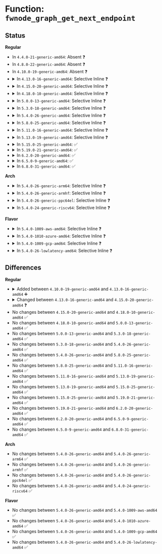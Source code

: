 # Function: <code>fwnode_graph_get_next_endpoint</code>

## Status
<b>Regular</b>
<ul>
<li>
In <code>4.4.0-21-generic-amd64</code>: Absent ❓
</li>
<li>
In <code>4.8.0-22-generic-amd64</code>: Absent ❓
</li>
<li>
In <code>4.10.0-19-generic-amd64</code>: Absent ❓
</li>
<li>
<details>
<summary>In <code>4.13.0-16-generic-amd64</code>: Selective Inline ❓</summary>

```c
struct fwnode_handle * fwnode_graph_get_next_endpoint(struct fwnode_handle * fwnode, struct fwnode_handle * prev)
```

```json
{
  "name": "fwnode_graph_get_next_endpoint",
  "collision_type": "Unique Global",
  "inline_type": "Selective",
  "funcs": [
    {
      "addr": 18446744071585032867,
      "name": "fwnode_graph_get_next_endpoint",
      "external": true,
      "loc": "drivers/base/property.c:1166",
      "file": "drivers/base/property.c",
      "inline": "not declared, inlined",
      "caller_inline": [
        "drivers/base/property.c:fwnode_graph_get_remote_node"
      ],
      "caller_func": []
    }
  ],
  "symbols": [
    {
      "addr": 18446744071585030064,
      "name": "fwnode_graph_get_next_endpoint",
      "section": ".text",
      "bind": "STB_GLOBAL",
      "size": 39
    }
  ]
}
```
</details>
</li>
<li>
<details>
<summary>In <code>4.15.0-20-generic-amd64</code>: Selective Inline ❓</summary>

```c
struct fwnode_handle * fwnode_graph_get_next_endpoint(const struct fwnode_handle * fwnode, struct fwnode_handle * prev)
```

```json
{
  "name": "fwnode_graph_get_next_endpoint",
  "collision_type": "Unique Global",
  "inline_type": "Selective",
  "funcs": [
    {
      "addr": 18446744071585455827,
      "name": "fwnode_graph_get_next_endpoint",
      "external": true,
      "loc": "drivers/base/property.c:1215",
      "file": "drivers/base/property.c",
      "inline": "not declared, inlined",
      "caller_inline": [
        "drivers/base/property.c:fwnode_graph_get_remote_node"
      ],
      "caller_func": []
    }
  ],
  "symbols": [
    {
      "addr": 18446744071585452784,
      "name": "fwnode_graph_get_next_endpoint",
      "section": ".text",
      "bind": "STB_GLOBAL",
      "size": 42
    }
  ]
}
```
</details>
</li>
<li>
<details>
<summary>In <code>4.18.0-10-generic-amd64</code>: Selective Inline ❓</summary>

```c
struct fwnode_handle * fwnode_graph_get_next_endpoint(const struct fwnode_handle * fwnode, struct fwnode_handle * prev)
```

```json
{
  "name": "fwnode_graph_get_next_endpoint",
  "collision_type": "Unique Global",
  "inline_type": "Selective",
  "funcs": [
    {
      "addr": 18446744071585699283,
      "name": "fwnode_graph_get_next_endpoint",
      "external": true,
      "loc": "drivers/base/property.c:1352",
      "file": "drivers/base/property.c",
      "inline": "not declared, inlined",
      "caller_inline": [
        "drivers/base/property.c:fwnode_graph_get_remote_node"
      ],
      "caller_func": []
    }
  ],
  "symbols": [
    {
      "addr": 18446744071585696864,
      "name": "fwnode_graph_get_next_endpoint",
      "section": ".text",
      "bind": "STB_GLOBAL",
      "size": 42
    }
  ]
}
```
</details>
</li>
<li>
<details>
<summary>In <code>5.0.0-13-generic-amd64</code>: Selective Inline ❓</summary>

```c
struct fwnode_handle * fwnode_graph_get_next_endpoint(const struct fwnode_handle * fwnode, struct fwnode_handle * prev)
```

```json
{
  "name": "fwnode_graph_get_next_endpoint",
  "collision_type": "Unique Global",
  "inline_type": "Selective",
  "funcs": [
    {
      "addr": 18446744071585828499,
      "name": "fwnode_graph_get_next_endpoint",
      "external": true,
      "loc": "drivers/base/property.c:875",
      "file": "drivers/base/property.c",
      "inline": "not declared, inlined",
      "caller_inline": [
        "drivers/base/property.c:fwnode_graph_get_remote_node"
      ],
      "caller_func": []
    }
  ],
  "symbols": [
    {
      "addr": 18446744071585827168,
      "name": "fwnode_graph_get_next_endpoint",
      "section": ".text",
      "bind": "STB_GLOBAL",
      "size": 43
    }
  ]
}
```
</details>
</li>
<li>
<details>
<summary>In <code>5.3.0-18-generic-amd64</code>: Selective Inline ❓</summary>

```c
struct fwnode_handle * fwnode_graph_get_next_endpoint(const struct fwnode_handle * fwnode, struct fwnode_handle * prev)
```

```json
{
  "name": "fwnode_graph_get_next_endpoint",
  "collision_type": "Unique Global",
  "inline_type": "Selective",
  "funcs": [
    {
      "addr": 18446744071586063250,
      "name": "fwnode_graph_get_next_endpoint",
      "external": true,
      "loc": "drivers/base/property.c:899",
      "file": "drivers/base/property.c",
      "inline": "not declared, inlined",
      "caller_inline": [
        "drivers/base/property.c:fwnode_graph_get_endpoint_by_id",
        "drivers/base/property.c:fwnode_graph_get_remote_node"
      ],
      "caller_func": [
        "drivers/base/devcon.c:device_connection_find_match"
      ]
    }
  ],
  "symbols": [
    {
      "addr": 18446744071586060800,
      "name": "fwnode_graph_get_next_endpoint",
      "section": ".text",
      "bind": "STB_GLOBAL",
      "size": 43
    }
  ]
}
```
</details>
</li>
<li>
<details>
<summary>In <code>5.4.0-26-generic-amd64</code>: Selective Inline ❓</summary>

```c
struct fwnode_handle * fwnode_graph_get_next_endpoint(const struct fwnode_handle * fwnode, struct fwnode_handle * prev)
```

```json
{
  "name": "fwnode_graph_get_next_endpoint",
  "collision_type": "Unique Global",
  "inline_type": "Selective",
  "funcs": [
    {
      "addr": 18446744071586211138,
      "name": "fwnode_graph_get_next_endpoint",
      "external": true,
      "loc": "drivers/base/property.c:899",
      "file": "drivers/base/property.c",
      "inline": "not declared, inlined",
      "caller_inline": [
        "drivers/base/property.c:fwnode_graph_get_endpoint_by_id",
        "drivers/base/property.c:fwnode_graph_get_remote_node"
      ],
      "caller_func": [
        "drivers/base/devcon.c:fwnode_connection_find_match"
      ]
    }
  ],
  "symbols": [
    {
      "addr": 18446744071586208688,
      "name": "fwnode_graph_get_next_endpoint",
      "section": ".text",
      "bind": "STB_GLOBAL",
      "size": 43
    }
  ]
}
```
</details>
</li>
<li>
<details>
<summary>In <code>5.8.0-25-generic-amd64</code>: Selective Inline ❓</summary>

```c
struct fwnode_handle * fwnode_graph_get_next_endpoint(const struct fwnode_handle * fwnode, struct fwnode_handle * prev)
```

```json
{
  "name": "fwnode_graph_get_next_endpoint",
  "collision_type": "Unique Global",
  "inline_type": "Selective",
  "funcs": [
    {
      "addr": 18446744071586976463,
      "name": "fwnode_graph_get_next_endpoint",
      "external": true,
      "loc": "drivers/base/property.c:978",
      "file": "drivers/base/property.c",
      "inline": "not declared, inlined",
      "caller_inline": [
        "drivers/base/property.c:fwnode_graph_get_endpoint_by_id",
        "drivers/base/property.c:fwnode_graph_get_remote_node"
      ],
      "caller_func": [
        "drivers/base/devcon.c:fwnode_connection_find_match"
      ]
    }
  ],
  "symbols": [
    {
      "addr": 18446744071586972448,
      "name": "fwnode_graph_get_next_endpoint",
      "section": ".text",
      "bind": "STB_GLOBAL",
      "size": 43
    }
  ]
}
```
</details>
</li>
<li>
<details>
<summary>In <code>5.11.0-16-generic-amd64</code>: Selective Inline ❓</summary>

```c
struct fwnode_handle * fwnode_graph_get_next_endpoint(const struct fwnode_handle * fwnode, struct fwnode_handle * prev)
```

```json
{
  "name": "fwnode_graph_get_next_endpoint",
  "collision_type": "Unique Global",
  "inline_type": "Selective",
  "funcs": [
    {
      "addr": 18446744071587062127,
      "name": "fwnode_graph_get_next_endpoint",
      "external": true,
      "loc": "drivers/base/property.c:1030",
      "file": "drivers/base/property.c",
      "inline": "not declared, inlined",
      "caller_inline": [
        "drivers/base/property.c:fwnode_connection_find_match",
        "drivers/base/property.c:fwnode_graph_get_endpoint_by_id",
        "drivers/base/property.c:fwnode_graph_get_remote_node"
      ],
      "caller_func": []
    }
  ],
  "symbols": [
    {
      "addr": 18446744071587058144,
      "name": "fwnode_graph_get_next_endpoint",
      "section": ".text",
      "bind": "STB_GLOBAL",
      "size": 43
    }
  ]
}
```
</details>
</li>
<li>
<details>
<summary>In <code>5.13.0-19-generic-amd64</code>: Selective Inline ❓</summary>

```c
struct fwnode_handle * fwnode_graph_get_next_endpoint(const struct fwnode_handle * fwnode, struct fwnode_handle * prev)
```

```json
{
  "name": "fwnode_graph_get_next_endpoint",
  "collision_type": "Unique Global",
  "inline_type": "Selective",
  "funcs": [
    {
      "addr": 18446744071586945942,
      "name": "fwnode_graph_get_next_endpoint",
      "external": true,
      "loc": "drivers/base/property.c:1036",
      "file": "drivers/base/property.c",
      "inline": "not declared, inlined",
      "caller_inline": [
        "drivers/base/property.c:fwnode_connection_find_match",
        "drivers/base/property.c:fwnode_graph_get_endpoint_by_id",
        "drivers/base/property.c:fwnode_graph_get_remote_node"
      ],
      "caller_func": []
    }
  ],
  "symbols": [
    {
      "addr": 18446744071586941984,
      "name": "fwnode_graph_get_next_endpoint",
      "section": ".text",
      "bind": "STB_GLOBAL",
      "size": 43
    }
  ]
}
```
</details>
</li>
<li>
<details>
<summary>In <code>5.15.0-25-generic-amd64</code>: ✅</summary>

```c
struct fwnode_handle * fwnode_graph_get_next_endpoint(const struct fwnode_handle * fwnode, struct fwnode_handle * prev)
```

```json
{
  "name": "fwnode_graph_get_next_endpoint",
  "collision_type": "Unique Global",
  "inline_type": "No",
  "funcs": [
    {
      "addr": 18446744071587510240,
      "name": "fwnode_graph_get_next_endpoint",
      "external": true,
      "loc": "drivers/base/property.c:1033",
      "file": "drivers/base/property.c",
      "inline": "seen, unknown",
      "caller_inline": [],
      "caller_func": [
        "drivers/base/property.c:fwnode_connection_find_match",
        "drivers/base/property.c:fwnode_graph_get_endpoint_by_id",
        "drivers/base/property.c:fwnode_graph_get_remote_node",
        "drivers/base/property.c:fwnode_graph_get_next_endpoint"
      ]
    }
  ],
  "symbols": [
    {
      "addr": 18446744071587510240,
      "name": "fwnode_graph_get_next_endpoint",
      "section": ".text",
      "bind": "STB_GLOBAL",
      "size": 125
    }
  ]
}
```
</details>
</li>
<li>
<details>
<summary>In <code>5.19.0-21-generic-amd64</code>: ✅</summary>

```c
struct fwnode_handle * fwnode_graph_get_next_endpoint(const struct fwnode_handle * fwnode, struct fwnode_handle * prev)
```

```json
{
  "name": "fwnode_graph_get_next_endpoint",
  "collision_type": "Unique Global",
  "inline_type": "No",
  "funcs": [
    {
      "addr": 18446744071588836448,
      "name": "fwnode_graph_get_next_endpoint",
      "external": true,
      "loc": "drivers/base/property.c:989",
      "file": "drivers/base/property.c",
      "inline": "seen, unknown",
      "caller_inline": [],
      "caller_func": [
        "drivers/base/property.c:fwnode_graph_devcon_matches",
        "drivers/base/property.c:fwnode_graph_get_endpoint_count",
        "drivers/base/property.c:fwnode_graph_get_endpoint_by_id",
        "drivers/base/property.c:fwnode_graph_get_next_endpoint"
      ]
    }
  ],
  "symbols": [
    {
      "addr": 18446744071588836448,
      "name": "fwnode_graph_get_next_endpoint",
      "section": ".text",
      "bind": "STB_GLOBAL",
      "size": 120
    }
  ]
}
```
</details>
</li>
<li>
<details>
<summary>In <code>6.2.0-20-generic-amd64</code>: ✅</summary>

```c
struct fwnode_handle * fwnode_graph_get_next_endpoint(const struct fwnode_handle * fwnode, struct fwnode_handle * prev)
```

```json
{
  "name": "fwnode_graph_get_next_endpoint",
  "collision_type": "Unique Global",
  "inline_type": "No",
  "funcs": [
    {
      "addr": 18446744071590337792,
      "name": "fwnode_graph_get_next_endpoint",
      "external": true,
      "loc": "drivers/base/property.c:997",
      "file": "drivers/base/property.c",
      "inline": "seen, unknown",
      "caller_inline": [],
      "caller_func": [
        "drivers/base/property.c:fwnode_graph_devcon_matches",
        "drivers/base/property.c:fwnode_graph_get_endpoint_count",
        "drivers/base/property.c:fwnode_graph_get_endpoint_by_id",
        "drivers/base/property.c:fwnode_graph_get_next_endpoint"
      ]
    }
  ],
  "symbols": [
    {
      "addr": 18446744071590337792,
      "name": "fwnode_graph_get_next_endpoint",
      "section": ".text",
      "bind": "STB_GLOBAL",
      "size": 217
    }
  ]
}
```
</details>
</li>
<li>
<details>
<summary>In <code>6.5.0-9-generic-amd64</code>: ✅</summary>

```c
struct fwnode_handle * fwnode_graph_get_next_endpoint(const struct fwnode_handle * fwnode, struct fwnode_handle * prev)
```

```json
{
  "name": "fwnode_graph_get_next_endpoint",
  "collision_type": "Unique Global",
  "inline_type": "No",
  "funcs": [
    {
      "addr": 18446744071590657888,
      "name": "fwnode_graph_get_next_endpoint",
      "external": true,
      "loc": "drivers/base/property.c:1046",
      "file": "drivers/base/property.c",
      "inline": "seen, unknown",
      "caller_inline": [],
      "caller_func": [
        "drivers/base/property.c:fwnode_graph_devcon_matches",
        "drivers/base/property.c:fwnode_graph_devcon_matches",
        "drivers/base/property.c:fwnode_graph_get_endpoint_count",
        "drivers/base/property.c:fwnode_graph_get_endpoint_count",
        "drivers/base/property.c:fwnode_graph_get_endpoint_by_id",
        "drivers/base/property.c:fwnode_graph_get_endpoint_by_id",
        "drivers/base/property.c:fwnode_graph_get_next_endpoint"
      ]
    }
  ],
  "symbols": [
    {
      "addr": 18446744071590657888,
      "name": "fwnode_graph_get_next_endpoint",
      "section": ".text",
      "bind": "STB_GLOBAL",
      "size": 217
    }
  ]
}
```
</details>
</li>
<li>
<details>
<summary>In <code>6.8.0-31-generic-amd64</code>: ✅</summary>

```c
struct fwnode_handle * fwnode_graph_get_next_endpoint(const struct fwnode_handle * fwnode, struct fwnode_handle * prev)
```

```json
{
  "name": "fwnode_graph_get_next_endpoint",
  "collision_type": "Unique Global",
  "inline_type": "No",
  "funcs": [
    {
      "addr": 18446744071591018416,
      "name": "fwnode_graph_get_next_endpoint",
      "external": true,
      "loc": "drivers/base/property.c:1110",
      "file": "drivers/base/property.c",
      "inline": "seen, unknown",
      "caller_inline": [],
      "caller_func": [
        "drivers/base/property.c:fwnode_graph_devcon_matches",
        "drivers/base/property.c:fwnode_graph_devcon_matches",
        "drivers/base/property.c:fwnode_graph_get_endpoint_count",
        "drivers/base/property.c:fwnode_graph_get_endpoint_count",
        "drivers/base/property.c:fwnode_graph_get_endpoint_by_id",
        "drivers/base/property.c:fwnode_graph_get_endpoint_by_id",
        "drivers/base/property.c:fwnode_graph_get_next_endpoint"
      ]
    }
  ],
  "symbols": [
    {
      "addr": 18446744071591018416,
      "name": "fwnode_graph_get_next_endpoint",
      "section": ".text",
      "bind": "STB_GLOBAL",
      "size": 217
    }
  ]
}
```
</details>
</li>
</ul>
<b>Arch</b>
<ul>
<li>
<details>
<summary>In <code>5.4.0-26-generic-arm64</code>: Selective Inline ❓</summary>

```c
struct fwnode_handle * fwnode_graph_get_next_endpoint(const struct fwnode_handle * fwnode, struct fwnode_handle * prev)
```

```json
{
  "name": "fwnode_graph_get_next_endpoint",
  "collision_type": "Unique Global",
  "inline_type": "Selective",
  "funcs": [
    {
      "addr": 18446603336499017008,
      "name": "fwnode_graph_get_next_endpoint",
      "external": true,
      "loc": "drivers/base/property.c:899",
      "file": "drivers/base/property.c",
      "inline": "not declared, inlined",
      "caller_inline": [
        "drivers/base/property.c:fwnode_graph_get_endpoint_by_id",
        "drivers/base/property.c:fwnode_graph_get_remote_node"
      ],
      "caller_func": [
        "drivers/base/devcon.c:fwnode_connection_find_match"
      ]
    }
  ],
  "symbols": [
    {
      "addr": 18446603336499013312,
      "name": "fwnode_graph_get_next_endpoint",
      "section": ".text",
      "bind": "STB_GLOBAL",
      "size": 88
    }
  ]
}
```
</details>
</li>
<li>
<details>
<summary>In <code>5.4.0-26-generic-armhf</code>: Selective Inline ❓</summary>

```c
struct fwnode_handle * fwnode_graph_get_next_endpoint(const struct fwnode_handle * fwnode, struct fwnode_handle * prev)
```

```json
{
  "name": "fwnode_graph_get_next_endpoint",
  "collision_type": "Unique Global",
  "inline_type": "Selective",
  "funcs": [
    {
      "addr": 3231579660,
      "name": "fwnode_graph_get_next_endpoint",
      "external": true,
      "loc": "drivers/base/property.c:899",
      "file": "drivers/base/property.c",
      "inline": "not declared, inlined",
      "caller_inline": [
        "drivers/base/property.c:fwnode_graph_get_endpoint_by_id",
        "drivers/base/property.c:fwnode_graph_get_remote_node"
      ],
      "caller_func": [
        "drivers/base/devcon.c:fwnode_connection_find_match"
      ]
    }
  ],
  "symbols": [
    {
      "addr": 3231577008,
      "name": "fwnode_graph_get_next_endpoint",
      "section": ".text",
      "bind": "STB_GLOBAL",
      "size": 68
    }
  ]
}
```
</details>
</li>
<li>
<details>
<summary>In <code>5.4.0-26-generic-ppc64el</code>: Selective Inline ❓</summary>

```c
struct fwnode_handle * fwnode_graph_get_next_endpoint(const struct fwnode_handle * fwnode, struct fwnode_handle * prev)
```

```json
{
  "name": "fwnode_graph_get_next_endpoint",
  "collision_type": "Unique Global",
  "inline_type": "Selective",
  "funcs": [
    {
      "addr": 13835058055292178876,
      "name": "fwnode_graph_get_next_endpoint",
      "external": true,
      "loc": "drivers/base/property.c:899",
      "file": "drivers/base/property.c",
      "inline": "not declared, inlined",
      "caller_inline": [
        "drivers/base/property.c:fwnode_graph_get_endpoint_by_id",
        "drivers/base/property.c:fwnode_graph_get_remote_node"
      ],
      "caller_func": [
        "drivers/base/devcon.c:fwnode_connection_find_match"
      ]
    }
  ],
  "symbols": [
    {
      "addr": 13835058055292175040,
      "name": "fwnode_graph_get_next_endpoint",
      "section": ".text",
      "bind": "STB_GLOBAL",
      "size": 108
    }
  ]
}
```
</details>
</li>
<li>
<details>
<summary>In <code>5.4.0-24-generic-riscv64</code>: Selective Inline ❓</summary>

```c
struct fwnode_handle * fwnode_graph_get_next_endpoint(const struct fwnode_handle * fwnode, struct fwnode_handle * prev)
```

```json
{
  "name": "fwnode_graph_get_next_endpoint",
  "collision_type": "Unique Global",
  "inline_type": "Selective",
  "funcs": [
    {
      "addr": 18446743936276384980,
      "name": "fwnode_graph_get_next_endpoint",
      "external": true,
      "loc": "drivers/base/property.c:899",
      "file": "drivers/base/property.c",
      "inline": "not declared, inlined",
      "caller_inline": [
        "drivers/base/property.c:fwnode_graph_get_endpoint_by_id",
        "drivers/base/property.c:fwnode_graph_get_remote_node"
      ],
      "caller_func": [
        "drivers/base/devcon.c:fwnode_connection_find_match"
      ]
    }
  ],
  "symbols": [
    {
      "addr": 18446743936276382402,
      "name": "fwnode_graph_get_next_endpoint",
      "section": ".text",
      "bind": "STB_GLOBAL",
      "size": 68
    }
  ]
}
```
</details>
</li>
</ul>
<b>Flavor</b>
<ul>
<li>
<details>
<summary>In <code>5.4.0-1009-aws-amd64</code>: Selective Inline ❓</summary>

```c
struct fwnode_handle * fwnode_graph_get_next_endpoint(const struct fwnode_handle * fwnode, struct fwnode_handle * prev)
```

```json
{
  "name": "fwnode_graph_get_next_endpoint",
  "collision_type": "Unique Global",
  "inline_type": "Selective",
  "funcs": [
    {
      "addr": 18446744071585971346,
      "name": "fwnode_graph_get_next_endpoint",
      "external": true,
      "loc": "drivers/base/property.c:899",
      "file": "drivers/base/property.c",
      "inline": "not declared, inlined",
      "caller_inline": [
        "drivers/base/property.c:fwnode_graph_get_endpoint_by_id",
        "drivers/base/property.c:fwnode_graph_get_remote_node"
      ],
      "caller_func": [
        "drivers/base/devcon.c:fwnode_connection_find_match"
      ]
    }
  ],
  "symbols": [
    {
      "addr": 18446744071585968896,
      "name": "fwnode_graph_get_next_endpoint",
      "section": ".text",
      "bind": "STB_GLOBAL",
      "size": 43
    }
  ]
}
```
</details>
</li>
<li>
<details>
<summary>In <code>5.4.0-1010-azure-amd64</code>: Selective Inline ❓</summary>

```c
struct fwnode_handle * fwnode_graph_get_next_endpoint(const struct fwnode_handle * fwnode, struct fwnode_handle * prev)
```

```json
{
  "name": "fwnode_graph_get_next_endpoint",
  "collision_type": "Unique Global",
  "inline_type": "Selective",
  "funcs": [
    {
      "addr": 18446744071585820610,
      "name": "fwnode_graph_get_next_endpoint",
      "external": true,
      "loc": "drivers/base/property.c:899",
      "file": "drivers/base/property.c",
      "inline": "not declared, inlined",
      "caller_inline": [
        "drivers/base/property.c:fwnode_graph_get_endpoint_by_id",
        "drivers/base/property.c:fwnode_graph_get_remote_node"
      ],
      "caller_func": [
        "drivers/base/devcon.c:fwnode_connection_find_match"
      ]
    }
  ],
  "symbols": [
    {
      "addr": 18446744071585818160,
      "name": "fwnode_graph_get_next_endpoint",
      "section": ".text",
      "bind": "STB_GLOBAL",
      "size": 43
    }
  ]
}
```
</details>
</li>
<li>
<details>
<summary>In <code>5.4.0-1009-gcp-amd64</code>: Selective Inline ❓</summary>

```c
struct fwnode_handle * fwnode_graph_get_next_endpoint(const struct fwnode_handle * fwnode, struct fwnode_handle * prev)
```

```json
{
  "name": "fwnode_graph_get_next_endpoint",
  "collision_type": "Unique Global",
  "inline_type": "Selective",
  "funcs": [
    {
      "addr": 18446744071586161154,
      "name": "fwnode_graph_get_next_endpoint",
      "external": true,
      "loc": "drivers/base/property.c:899",
      "file": "drivers/base/property.c",
      "inline": "not declared, inlined",
      "caller_inline": [
        "drivers/base/property.c:fwnode_graph_get_endpoint_by_id",
        "drivers/base/property.c:fwnode_graph_get_remote_node"
      ],
      "caller_func": [
        "drivers/base/devcon.c:fwnode_connection_find_match"
      ]
    }
  ],
  "symbols": [
    {
      "addr": 18446744071586158704,
      "name": "fwnode_graph_get_next_endpoint",
      "section": ".text",
      "bind": "STB_GLOBAL",
      "size": 43
    }
  ]
}
```
</details>
</li>
<li>
<details>
<summary>In <code>5.4.0-26-lowlatency-amd64</code>: Selective Inline ❓</summary>

```c
struct fwnode_handle * fwnode_graph_get_next_endpoint(const struct fwnode_handle * fwnode, struct fwnode_handle * prev)
```

```json
{
  "name": "fwnode_graph_get_next_endpoint",
  "collision_type": "Unique Global",
  "inline_type": "Selective",
  "funcs": [
    {
      "addr": 18446744071586269858,
      "name": "fwnode_graph_get_next_endpoint",
      "external": true,
      "loc": "drivers/base/property.c:899",
      "file": "drivers/base/property.c",
      "inline": "not declared, inlined",
      "caller_inline": [
        "drivers/base/property.c:fwnode_graph_get_endpoint_by_id",
        "drivers/base/property.c:fwnode_graph_get_remote_node"
      ],
      "caller_func": [
        "drivers/base/devcon.c:fwnode_connection_find_match"
      ]
    }
  ],
  "symbols": [
    {
      "addr": 18446744071586267408,
      "name": "fwnode_graph_get_next_endpoint",
      "section": ".text",
      "bind": "STB_GLOBAL",
      "size": 43
    }
  ]
}
```
</details>
</li>
</ul>

## Differences
<b>Regular</b>
<ul>
<li>
<details>
<summary>Added between <code>4.10.0-19-generic-amd64</code> and <code>4.13.0-16-generic-amd64</code> ➕</summary>

```c
struct fwnode_handle * fwnode_graph_get_next_endpoint(struct fwnode_handle * fwnode, struct fwnode_handle * prev)
```
</details>
</li>
<li>
<details>
<summary>Changed between <code>4.13.0-16-generic-amd64</code> and <code>4.15.0-20-generic-amd64</code> ❓</summary>
<ul>
<li>
<b>Param type changed. </b>
<code>struct fwnode_handle * fwnode</code> ➡️ <code>const struct fwnode_handle * fwnode</code>
</li>
</ul>
</details>
</li>
<li>
No changes between <code>4.15.0-20-generic-amd64</code> and <code>4.18.0-10-generic-amd64</code> ✅
</li>
<li>
No changes between <code>4.18.0-10-generic-amd64</code> and <code>5.0.0-13-generic-amd64</code> ✅
</li>
<li>
No changes between <code>5.0.0-13-generic-amd64</code> and <code>5.3.0-18-generic-amd64</code> ✅
</li>
<li>
No changes between <code>5.3.0-18-generic-amd64</code> and <code>5.4.0-26-generic-amd64</code> ✅
</li>
<li>
No changes between <code>5.4.0-26-generic-amd64</code> and <code>5.8.0-25-generic-amd64</code> ✅
</li>
<li>
No changes between <code>5.8.0-25-generic-amd64</code> and <code>5.11.0-16-generic-amd64</code> ✅
</li>
<li>
No changes between <code>5.11.0-16-generic-amd64</code> and <code>5.13.0-19-generic-amd64</code> ✅
</li>
<li>
No changes between <code>5.13.0-19-generic-amd64</code> and <code>5.15.0-25-generic-amd64</code> ✅
</li>
<li>
No changes between <code>5.15.0-25-generic-amd64</code> and <code>5.19.0-21-generic-amd64</code> ✅
</li>
<li>
No changes between <code>5.19.0-21-generic-amd64</code> and <code>6.2.0-20-generic-amd64</code> ✅
</li>
<li>
No changes between <code>6.2.0-20-generic-amd64</code> and <code>6.5.0-9-generic-amd64</code> ✅
</li>
<li>
No changes between <code>6.5.0-9-generic-amd64</code> and <code>6.8.0-31-generic-amd64</code> ✅
</li>
</ul>
<b>Arch</b>
<ul>
<li>
No changes between <code>5.4.0-26-generic-amd64</code> and <code>5.4.0-26-generic-arm64</code> ✅
</li>
<li>
No changes between <code>5.4.0-26-generic-amd64</code> and <code>5.4.0-26-generic-armhf</code> ✅
</li>
<li>
No changes between <code>5.4.0-26-generic-amd64</code> and <code>5.4.0-26-generic-ppc64el</code> ✅
</li>
<li>
No changes between <code>5.4.0-26-generic-amd64</code> and <code>5.4.0-24-generic-riscv64</code> ✅
</li>
</ul>
<b>Flavor</b>
<ul>
<li>
No changes between <code>5.4.0-26-generic-amd64</code> and <code>5.4.0-1009-aws-amd64</code> ✅
</li>
<li>
No changes between <code>5.4.0-26-generic-amd64</code> and <code>5.4.0-1010-azure-amd64</code> ✅
</li>
<li>
No changes between <code>5.4.0-26-generic-amd64</code> and <code>5.4.0-1009-gcp-amd64</code> ✅
</li>
<li>
No changes between <code>5.4.0-26-generic-amd64</code> and <code>5.4.0-26-lowlatency-amd64</code> ✅
</li>
</ul>
